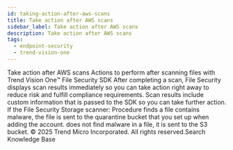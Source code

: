 ```yaml
---
id: taking-action-after-aws-scans
title: Take action after AWS scans
sidebar_label: Take action after AWS scans
description: Take action after AWS scans
tags:
  - endpoint-security
  - trend-vision-one
---
```


 Take action after AWS scans Actions to perform after scanning files with Trend Vision One™ File Security SDK After completing a scan, File Security displays scan results immediately so you can take action right away to reduce risk and fulfill compliance requirements. Scan results include custom information that is passed to the SDK so you can take further action. If the File Security Storage scanner: Procedure finds a file contains malware, the file is sent to the quarantine bucket that you set up when adding the account. does not find malware in a file, it is sent to the S3 bucket. © 2025 Trend Micro Incorporated. All rights reserved.Search Knowledge Base